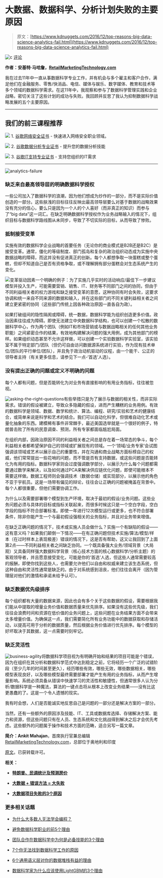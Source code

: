 # 大数据、数据科学、分析计划失败的主要原因

> 原文：[https://www.kdnuggets.com/2016/12/top-reasons-big-data-science-analytics-fail.html](https://www.kdnuggets.com/2016/12/top-reasons-big-data-science-analytics-fail.html)

![c](../Images/3d9c022da2d331bb56691a9617b91b90.png) [评论](#comments)

**作者：安基特·马哈詹，[RetailMarketingTechnology.com](https://retailmarketingtechnology.com/)**

我在过去11年中一直从事数据科学专业工作，并有机会与多个雇主和客户合作，满足他们在金融服务、零售/快消品、电信、媒体与娱乐、数字媒体、教育和技术等多个领域的数据科学需求。在这11年中，我观察和参与了数据科学管理实践和企业战略，密切关注了这些计划的成功与失败。我回顾并反思了我认为抑制数据科学战略发展的五个主要原因。

* * *

## 我们的前三课程推荐

![](../Images/0244c01ba9267c002ef39d4907e0b8fb.png) 1\. [谷歌网络安全证书](https://www.kdnuggets.com/google-cybersecurity) - 快速进入网络安全职业领域。

![](../Images/e225c49c3c91745821c8c0368bf04711.png) 2\. [谷歌数据分析专业证书](https://www.kdnuggets.com/google-data-analytics) - 提升您的数据分析技能

![](../Images/0244c01ba9267c002ef39d4907e0b8fb.png) 3\. [谷歌IT支持专业证书](https://www.kdnuggets.com/google-itsupport) - 支持您组织的IT需求

* * *

![analytics-failure](../Images/e7aca415bc0be909e415f6f678f07304.png)

### **缺乏来自最高领导层的明确数据科学授权**

一些公司加入了数据科学的浪潮，因为他们想成为炒作的一部分，而不是实际价值创造的一部分。这些肤浅的目标往往反映出最高领导层要么对基于数据的战略效果没有充分的信心，要么只是因为一个人的个人喜好（而非真正的知识）而参与了“big data”这一词汇。在缺乏明确数据科学授权作为业务战略输入的情况下，组织目标与数据科学路线图从未同步，导致了不切实际的目标，从而导致了惨败。

### **抵制接受变革**

实施有效的数据科学企业战略的首要任务（无论你的商业模式是B2B还是B2C）是接受变革。通常，僵化的等级制度、部门孤岛和复杂的政治组织动态成为实施中央数据战略的障碍，而这并没有促进真正的创新。每个人都想争取一块蛋糕或整个蛋糕，但却不知道自己是否有资格争取，或不理解拥有部分蛋糕会对生态系统产生的变化。

![变革驱动因素](../Images/03d5e2af8483f6f90291af23688bc958.png)一个明确的例子：为了实施几乎实时的活动响应/最佳下一步建议模型并投入生产，可能需要营销、销售、IT、财务等不同部门之间的协同，但由于不同利益相关者的权力游戏和缺乏接受变革的意愿，这种协同有时会失败，这要求协调和统一来自不同来源的数据和输入，并在这些部门的不同关键利益相关者之间建立更紧密的协同（这些部门传统上因各种政治原因一直各自为政）。

如果打破组间的隐性隔阂或障碍，统一数据，数据科学能为组织创造更多价值。政治因素往往成为障碍。即使无法建立中央数据科学结构，也可以创建一个松散的数据科学中心，作为两个团队（例如IT和市场营销或与数据战略相关的任何其他业务职能）之间紧密合作的结果，有效地构建解决问题的强大用例，成为其他部门的榜样。如果组织动态甚至不允许这样做，可以创建一个实验数据科学实验室，该实验室不属于特定部门/团队（但仍可自由访问数据源系统进行实验，作为现有技术单位/团队的平行单位/团队），并且免于政治动机驱动的议程，由一个能干、公正的领导者主持（有关更多信息，请参见下一点-‘首选’人选）。

### **没有提出正确的问题或定义不明确的问题**

每个人都有问题，但是否能转化为对业务有直接影响的有用业务指标，往往被忽视。

![asking-the-right-questions](../Images/b638b4bab269b10a2c118b6fac334c16.png)有些举措只是为了展示与数据的相关性，而非实际需求。错误的假设被建立，导致众多隐藏的假设，进而产生糟糕的业务用例。有效的数据科学是领域、数据、数学和统计、算法、编程、研究/实验和艺术的健康结合，或简单来说是科学和艺术的结合。我们可以自动化科学，但很难自动化艺术或量化抽象的东西。建模稀有事件非常棘手，最近美国选举就是一个很好的例子，特朗普击败了所有的民意调查、预测，所有专家都面临尴尬局面。

在组织内部，因政治原因不同的利益相关者之间总是存在着一场常态的争斗，每个利益相关者都希望保护自己的领域或扩展现有的领域。一个‘领域/业务专家’会试图强调该领域或艺术以展示自己的重要性，并在沟通和商业战略方面标榜自己的权威，他们常常提出一些花哨的问题，而不管是否有支持数据，或这些问题是否能转化为有用的指标。数据科学家则会过度强调数学部分，以展示为什么每个问题都需要通过数学来解决，以及如何通过PCA来解决供应链优化问题，即使可能根本不需要这样做。数据工程师则会强调技术（数据仓储）或实现部分，以展示他的角色不亚于宇航员。这是一场带有偏见的辩论，往往会让正确的问题被掩盖在背景中。每个人都很重要，但他们需要协调工作。

为什么以及需要部署哪个模型到生产环境，取决于最初的假设/业务问题。这些业务问题必须与具体的目标或指标关联起来，而很多时候这只是一个空白字段，空白字段的指标不符合部署标准。即使一年进行12次模型运行或更多，也不符合部署条件，除非你能产生一个与最初假设强相关的业务指标，并且对业务带来增值。

在缺乏正确问题的情况下，技术或实施人员会做什么？实施一个有缺陷的假设——这有意义吗？如果我们颠倒一下情况——在有正确问题但技术实施/算法/模型/样本（在过时样本上表现极差）错误的情况下，这是否有帮助，这又让我回到了上面第2点——不同利益相关者之间缺乏协同。一个既具备强大业务/领域背景（大局观）又具备同样强大数据科学背景（核心技术方面的核心数据科学/分析主题）的客观领导者，并且愿意接受变化，可能是你的‘首选’人选，但这些人通常需要较高的报酬，即使你找到这些人，也需要允许他们以自由和权威来建立该生态系统，但这种自由和灵活性通常是缺乏的。由于对系统感到沮丧，他们往往会离开（因为管理层对他们的激情和承诺未给予认可）。

### **缺乏数据优先级排序**

每个组织都有大量的数据来源，因此也会有多个关于这些数据的假设，需要根据我们能从中提取的增量业务价值和数据质量来优先排序。如果没有这些优先级，我们往往会浪费时间和资源在低价值的业务问题上，这些问题在业务结果方面不会带来太多增量价值。为确保这一点，我们需要简化所有业务功能中的数据获取和存储活动，以提高可用于分析的数据质量，然后根据业务价值进行优先排序。每个模型的好坏取决于其数据，这一点需要时刻牢记。

### **缺乏灵活性**

![business-agility](../Images/a90291cf300dd4bfb10b6b11c9c5e3d5.png)将数据科学项目视为有明确开始和结果的项目可能是个错误，因为在组织在其分析和数据科学范式中达到稳定之前，它将经历一个广泛的试错阶段（至少几年的时间甚至更久），经历哪些有效，哪些无效，哪些数据相关，哪些模型表现良好，以及哪些模型最终需要部署才能产生有用的业务指标，从而产生增量影响。系统必须具备从错误中快速学习的灵活性和敏捷性，但通常很多人认为分析/数据科学是一种魔法，算法的一键点击将从根本上改变业务结果——没有比这更愚蠢的了。这是一个令人遗憾的现实。

我有时会想，人们是否能诚实地反思自己是问题的一部分还是解决方案的一部分。

当然，还有一些额外的原因涉及技能、IT、工具或数据库选择、存储解决方案、能力和资源，但这些问题只有在人员、生态系统和文化挑战得到解决之后才会优先考虑。这些额外的问题属于操作和技术方面的范畴，适合另写一篇文章。

**简介：Ankit Mahajan**，首席执行官兼总编辑 [RetailMarketingTechnology.com](https://retailmarketingtechnology.com/)，总部位于奥地利和印度

[原文](https://retailmarketingtechnology.com/2022/03/10/why-do-data-science-big-data-analytics-initiatives-fail/)。已获转载许可。

**相关：**

+   [**特朗普、民调统计及预测房价**](/2016/11/statistics-polling-forecasting-home-prices.html)

+   [**大数据 + 错误方法 = 大失败**](/2015/10/big-data-wrong-method-big-fail.html)

+   [**大数据项目失败的3个原因**](/2015/08/lavastorm-3-reasons-big-data-projects-fail.html)

### 更多相关话题

+   [为什么大多数人无法学会编程？](https://www.kdnuggets.com/2022/03/people-fail-learn-programming.html)

+   [避免数据科学职业的前5个理由](https://www.kdnuggets.com/2022/04/top-5-reasons-avoid-data-science-career.html)

+   [团队合作在数据科学中为何是必备技能的3个理由](https://www.kdnuggets.com/2022/05/3-reasons-teamwork-essential-skill-data-science.html)

+   [7个你无法找到数据科学工作的原因](https://www.kdnuggets.com/7-reasons-why-youre-struggling-to-land-a-data-science-job)

+   [6个通用语义层对你的数据堆栈有益的理由](https://www.kdnuggets.com/2024/01/cube-6-reasons-why-a-universal-semantic-layer-is-beneficial)

+   [数据科学家为什么应该使用LightGBM的3个理由](https://www.kdnuggets.com/2022/01/data-scientists-reasons-lightgbm.html)

